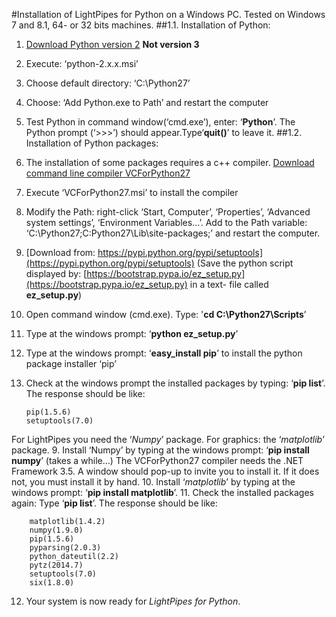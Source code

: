 
#Installation of LightPipes for Python on a Windows PC.
Tested on Windows 7 and  8.1, 64- or 32 bits machines.
##1.1. Installation of Python:
1.	[Download Python version 2](http://www.python.org/downloads/)  **Not version 3**
2.	Execute: ‘python-2.x.x.msi’
3.	Choose default directory: ‘C:\Python27’
4.	Choose: ‘Add Python.exe to Path’ and restart the computer
5.	Test Python in command window(‘cmd.exe’), enter: ‘**Python**’. The Python prompt (‘>>>’) should appear.Type‘**quit()**’ to leave it.
##1.2. Installation of Python packages:
1.	The installation of some packages requires a c++ compiler. [Download command line compiler VCForPython27](http://aka.ms/vcpython27)
2.	Execute ‘VCForPython27.msi’ to install the compiler
3.	Modify the Path: right-click ‘Start, Computer’, ‘Properties’, ‘Advanced system settings’, ‘Environment Variables…’.  Add to the Path variable: ‘C:\Python27\;C:Python27\Lib\site-packages\;’ and restart the computer.
4.	[Download from: https://pypi.python.org/pypi/setuptools](https://pypi.python.org/pypi/setuptools)  (Save the python script displayed by: [https://bootstrap.pypa.io/ez_setup.py](https://bootstrap.pypa.io/ez_setup.py)  in a text- file called **ez_setup.py**)
5.	Open command window (cmd.exe).  Type: '**cd C:\Python27\Scripts**’
6.	Type at the windows prompt: ‘**python ez_setup.py**’
1.	Type at the windows prompt: ‘**easy_install  pip**’ to install the python package installer ‘pip’
8.	Check at the windows prompt the installed packages by typing: ‘**pip list**’. The response should be like:

        pip(1.5.6)
        setuptools(7.0)
For LightPipes you need the  ‘*Numpy*’ package. For graphics: the ‘*matplotlib*’ package.
9.	Install ‘Numpy’ by typing at the windows prompt: ‘**pip install numpy**’ (takes a while…)
	The VCForPython27 compiler needs the .NET Framework 3.5. A window should pop-up to invite you to install it. If it does not, you must install it by hand.
10.	Install ‘*matplotlib*’ by typing at the windows prompt: ‘**pip install matplotlib**’.
11.	Check the installed packages again: Type ‘**pip list**’. The response should be like:

		matplotlib(1.4.2)
		numpy(1.9.0)
		pip(1.5.6)
		pyparsing(2.0.3)
		python_dateutil(2.2)
		pytz(2014.7)
		setuptools(7.0)
		six(1.8.0)
12.	Your system is now ready for *LightPipes for Python*.
